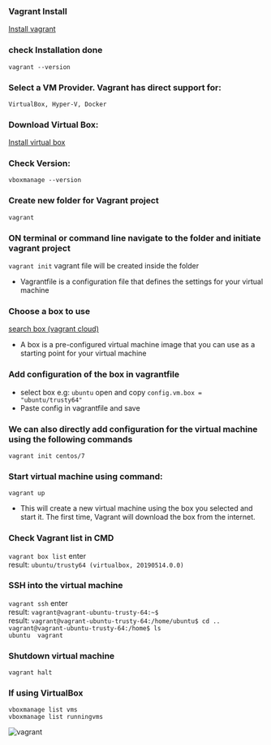 ### Vagrant Install

<a href="https://developer.hashicorp.com/vagrant/install" > Install vagrant </a>

### check Installation done 
`vagrant --version`
### Select a VM Provider. Vagrant has direct support for:
`VirtualBox, Hyper-V, Docker`
### Download Virtual Box:
<a href="https://www.virtualbox.org/wiki/Downloads"> Install virtual box </a>
### Check Version:
`vboxmanage --version`
### Create new folder for Vagrant project
`vagrant`

### ON terminal or command line navigate to the folder and initiate vagrant project 
`vagrant init`  vagrant file will be created inside the folder 

- Vagrantfile is a configuration file that defines the settings for your virtual machine

### Choose a box to use 
<a href="https://app.vagrantup.com/boxes/search"> search box (vagrant cloud) </a>
- A box is a pre-configured virtual machine image that you can use as a starting point for your virtual machine

### Add configuration of the box in vagrantfile
- select box e.g: `ubuntu` open and copy `config.vm.box = "ubuntu/trusty64"`
- Paste config in vagrantfile and save

### We can also directly add configuration for the virtual machine using the following commands
`vagrant init centos/7`

### Start virtual machine using command:
`vagrant up`
- This will create a new virtual machine using the box you selected and start it. The first time, Vagrant will download the box from the internet.

### Check Vagrant list in CMD
`vagrant box list` enter <br>
result: `ubuntu/trusty64 (virtualbox, 20190514.0.0)`

### SSH into the virtual machine 
`vagrant ssh` enter<br>
result: `vagrant@vagrant-ubuntu-trusty-64:~$`<br>
result:
`vagrant@vagrant-ubuntu-trusty-64:/home/ubuntu$ cd ..`<br>
`vagrant@vagrant-ubuntu-trusty-64:/home$ ls`<br>
`ubuntu  vagrant`

### Shutdown virtual machine 
`vagrant halt`

### If using VirtualBox 
`vboxmanage list vms`<br>
`vboxmanage list runningvms`

<img scr="./Assets/Vagrant1.png" alt="vagrant"> 
